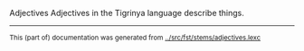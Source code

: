 Adjectives
Adjectives in the Tigrinya language describe things.


* * *
<small>This (part of) documentation was generated from [../src/fst/stems/adjectives.lexc](http://github.com/giellalt/lang-tir/blob/main/../src/fst/stems/adjectives.lexc)</small>